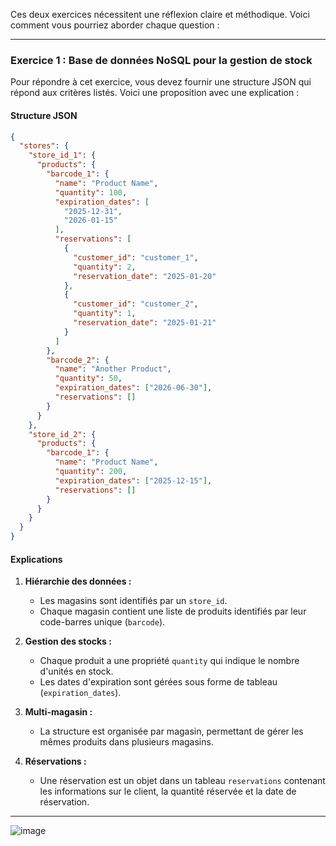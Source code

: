 Ces deux exercices nécessitent une réflexion claire et méthodique. Voici comment vous pourriez aborder chaque question :

---

### **Exercice 1 : Base de données NoSQL pour la gestion de stock**

Pour répondre à cet exercice, vous devez fournir une structure JSON qui répond aux critères listés. Voici une proposition avec une explication :

#### **Structure JSON**
```json
{
  "stores": {
    "store_id_1": {
      "products": {
        "barcode_1": {
          "name": "Product Name",
          "quantity": 100,
          "expiration_dates": [
            "2025-12-31",
            "2026-01-15"
          ],
          "reservations": [
            {
              "customer_id": "customer_1",
              "quantity": 2,
              "reservation_date": "2025-01-20"
            },
            {
              "customer_id": "customer_2",
              "quantity": 1,
              "reservation_date": "2025-01-21"
            }
          ]
        },
        "barcode_2": {
          "name": "Another Product",
          "quantity": 50,
          "expiration_dates": ["2026-06-30"],
          "reservations": []
        }
      }
    },
    "store_id_2": {
      "products": {
        "barcode_1": {
          "name": "Product Name",
          "quantity": 200,
          "expiration_dates": ["2025-12-15"],
          "reservations": []
        }
      }
    }
  }
}
```

#### **Explications**
1. **Hiérarchie des données :**
   - Les magasins sont identifiés par un `store_id`.
   - Chaque magasin contient une liste de produits identifiés par leur code-barres unique (`barcode`).

2. **Gestion des stocks :**
   - Chaque produit a une propriété `quantity` qui indique le nombre d'unités en stock.
   - Les dates d'expiration sont gérées sous forme de tableau (`expiration_dates`).

3. **Multi-magasin :**
   - La structure est organisée par magasin, permettant de gérer les mêmes produits dans plusieurs magasins.

4. **Réservations :**
   - Une réservation est un objet dans un tableau `reservations` contenant les informations sur le client, la quantité réservée et la date de réservation.

---

![image](https://github.com/user-attachments/assets/c08be92c-9371-4f21-b35e-139fa79802be)

